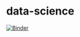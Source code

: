 # data-science
[![Binder](https://mybinder.org/badge_logo.svg)](https://mybinder.org/v2/gh/yctzhang/data-science/master)
